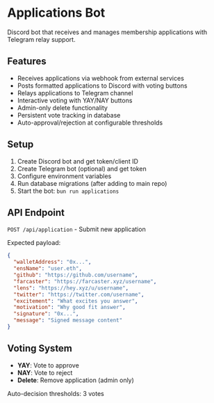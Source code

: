 # Applications Bot

Discord bot that receives and manages membership applications with Telegram relay support.

## Features

- Receives applications via webhook from external services
- Posts formatted applications to Discord with voting buttons
- Relays applications to Telegram channel
- Interactive voting with YAY/NAY buttons
- Admin-only delete functionality
- Persistent vote tracking in database
- Auto-approval/rejection at configurable thresholds

## Setup

1. Create Discord bot and get token/client ID
2. Create Telegram bot (optional) and get token
3. Configure environment variables
4. Run database migrations (after adding to main repo)
5. Start the bot: `bun run applications`

## API Endpoint

`POST /api/application` - Submit new application

Expected payload:
```json
{
  "walletAddress": "0x...",
  "ensName": "user.eth",
  "github": "https://github.com/username",
  "farcaster": "https://farcaster.xyz/username",
  "lens": "https://hey.xyz/u/username",
  "twitter": "https://twitter.com/username",
  "excitement": "What excites you answer",
  "motivation": "Why good fit answer",
  "signature": "0x...",
  "message": "Signed message content"
}
```

## Voting System

- **YAY**: Vote to approve
- **NAY**: Vote to reject
- **Delete**: Remove application (admin only)

Auto-decision thresholds: 3 votes